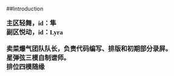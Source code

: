 ##Introduction
<p style="font-family: 'gaoyuan'; font-size:1.2em;"><b>
主区轻舞，id：隼 <br />
副区悦动，id：Lyra <br />
<br />
卖菜爆气团队队长，负责代码编写、排版和初期部分录屏。<br />
星弹弦三模自制谱师。<br />
排位四模随缘

</b>

</p>


[comment]: <> (![Figure 1]&#40;imgs/home.jpg "home"&#41;)
